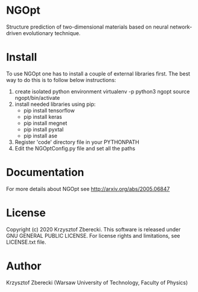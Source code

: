 # NGOpt
Structure prediction of two-dimensional materials based on neural network-driven evolutionary technique.
# Install
To use NGOpt one has to install a couple of external libraries first. The best way to do this is to follow below instructions:
1. create isolated python environment
   virtualenv -p python3 ngopt
   source ngopt/bin/activate
2. install needed libraries using pip:
   - pip install tensorflow
   - pip install keras
   - pip install megnet
   - pip install pyxtal
   - pip install ase
3. Register 'code' directory file in your PYTHONPATH
4. Edit the NGOptConfig.py file and set all the paths
# Documentation
For more details about NGOpt see http://arxiv.org/abs/2005.06847
# License
Copyright (c) 2020 Krzysztof Zberecki. This software is released under GNU GENERAL PUBLIC LICENSE. For license rights and limitations, see LICENSE.txt file.
# Author
Krzysztof Zberecki (Warsaw University of Technology, Faculty of Physics)
